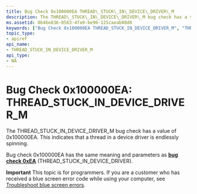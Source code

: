 ```yaml
---
title: Bug Check 0x100000EA THREAD\_STUCK\_IN\_DEVICE\_DRIVER\_M
description: The THREAD\_STUCK\_IN\_DEVICE\_DRIVER\_M bug check has a value of 0x100000EA. This indicates that a device driver thread is endlessly spinning.This has the same meaning/parameters as bug check 0xEA.
ms.assetid: 0b46e836-0563-4fa9-be96-125caeab08d8
keywords: ["Bug Check 0x100000EA THREAD_STUCK_IN_DEVICE_DRIVER_M", "THREAD_STUCK_IN_DEVICE_DRIVER_M"]
topic_type:
- apiref
api_name:
- THREAD_STUCK_IN_DEVICE_DRIVER_M
api_type:
- NA
---
```


# Bug Check 0x100000EA: THREAD\_STUCK\_IN\_DEVICE\_DRIVER\_M


The THREAD\_STUCK\_IN\_DEVICE\_DRIVER\_M bug check has a value of 0x100000EA. This indicates that a thread in a device driver is endlessly spinning.

Bug check 0x100000EA has the same meaning and parameters as [**bug check 0xEA**](bug-check-0xea--thread-stuck-in-device-driver.md) (THREAD\_STUCK\_IN\_DEVICE\_DRIVER).

**Important** This topic is for programmers. If you are a customer who has received a blue screen error code while using your computer, see [Troubleshoot blue screen errors](http://windows.microsoft.com/windows-10/troubleshoot-blue-screen-errors).

 

 





